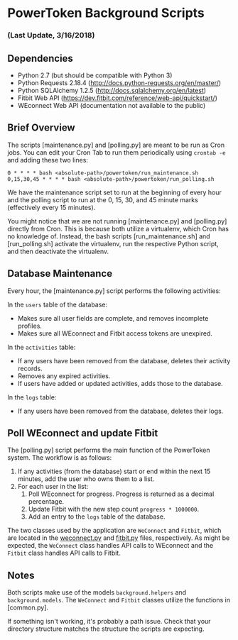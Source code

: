 # PowerToken Background Scripts
### (Last Update, 3/16/2018)


## Dependencies

* Python 2.7 (but should be compatible with Python 3)
* Python Requests 2.18.4 (http://docs.python-requests.org/en/master/)
* Python SQLAlchemy 1.2.5 (http://docs.sqlalchemy.org/en/latest)
* Fitbit Web API (https://dev.fitbit.com/reference/web-api/quickstart/)
* WEconnect Web API (documentation not available to the public)


## Brief Overview

The scripts [maintenance.py] and [polling.py] are meant to be run as Cron jobs. You can edit your Cron Tab to run them periodically using `crontab -e` and adding these two lines:

`0 * * * * bash <absolute-path>/powertoken/run_maintenance.sh`
`0,15,30,45 * * * * bash <absolute-path>/powertoken/run_polling.sh`

We have the maintenance script set to run at the beginning of every hour and the polling script to run at the 0, 15, 30, and 45 minute marks (effectively every 15 minutes).

You might notice that we are not running [maintenance.py] and [polling.py] directly from Cron. This is because both utilize a virtualenv, which Cron has no knowledge of. Instead, the bash scripts [run_maintenance.sh] and [run_polling.sh] activate the virtualenv, run the respective Python script, and then deactivate the virtualenv.


## Database Maintenance

Every hour, the [maintenance.py] script performs the following activities:

In the `users` table of the database:
* Makes sure all user fields are complete, and removes incomplete profiles.
* Makes sure all WEconnect and Fitbit access tokens are unexpired.

In the `activities` table:
* If any users have been removed from the database, deletes their activity records.
* Removes any expired activities.
* If users have added or updated activities, adds those to the database.

In the `logs` table:
* If any users have been removed from the database, deletes their logs.


## Poll WEconnect and update Fitbit

The [polling.py] script performs the main function of the PowerToken system. The workflow is as follows:

1. If any activities (from the database) start or end within the next 15 minutes, add the user who owns them to a list. 
2. For each user in the list:
    1. Poll WEconnect for progress. Progress is returned as a decimal percentage.
    2. Update Fitbit with the new step count `progress * 1000000`.
    3. Add an entry to the `logs` table of the database.

The two classes used by the application are `WeConnect` and `Fitbit`, which are located in the [weconnect.py](weconnect.py) and [fitbit.py](fitbit.py) files, respectively. As might be expected, the `WeConnect` class handles API calls to WEconnect and the `Fitbit` class handles API calls to Fitbit.


## Notes

Both scripts make use of the models `background.helpers` and `background.models`. The `WeConnect` and `Fitbit` classes utilize the functions in [common.py]. 

If something isn't working, it's probably a path issue. Check that your directory structure matches the structure the scripts are expecting.
